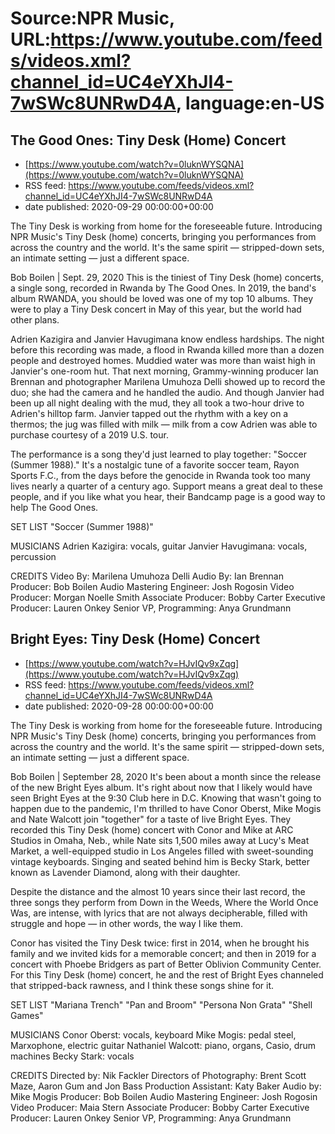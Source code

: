 # Source:NPR Music, URL:https://www.youtube.com/feeds/videos.xml?channel_id=UC4eYXhJI4-7wSWc8UNRwD4A, language:en-US

## The Good Ones: Tiny Desk (Home) Concert
 - [https://www.youtube.com/watch?v=0luknWYSQNA](https://www.youtube.com/watch?v=0luknWYSQNA)
 - RSS feed: https://www.youtube.com/feeds/videos.xml?channel_id=UC4eYXhJI4-7wSWc8UNRwD4A
 - date published: 2020-09-29 00:00:00+00:00

The Tiny Desk is working from home for the foreseeable future. Introducing NPR Music's Tiny Desk (home) concerts, bringing you performances from across the country and the world. It's the same spirit — stripped-down sets, an intimate setting — just a different space.

Bob Boilen | Sept. 29, 2020
This is the tiniest of Tiny Desk (home) concerts, a single song, recorded in Rwanda by The Good Ones. In 2019, the band's album RWANDA, you should be loved was one of my top 10 albums. They were to play a Tiny Desk concert in May of this year, but the world had other plans.

Adrien Kazigira and Janvier Havugimana know endless hardships. The night before this recording was made, a flood in Rwanda killed more than a dozen people and destroyed homes. Muddied water was more than waist high in Janvier's one-room hut. That next morning, Grammy-winning producer Ian Brennan and photographer Marilena Umuhoza Delli showed up to record the duo; she had the camera and he handled the audio. And though Janvier had been up all night dealing with the mud, they all took a two-hour drive to Adrien's hilltop farm. Janvier tapped out the rhythm with a key on a thermos; the jug was filled with milk — milk from a cow Adrien was able to purchase courtesy of a 2019 U.S. tour.

The performance is a song they'd just learned to play together: "Soccer (Summer 1988)." It's a nostalgic tune of a favorite soccer team, Rayon Sports F.C., from the days before the genocide in Rwanda took too many lives nearly a quarter of a century ago. Support means a great deal to these people, and if you like what you hear, their Bandcamp page is a good way to help The Good Ones.

SET LIST
"Soccer (Summer 1988)"

MUSICIANS
Adrien Kazigira: vocals, guitar
Janvier Havugimana: vocals, percussion

CREDITS
Video By: Marilena Umuhoza Delli
Audio By: Ian Brennan
Producer: Bob Boilen
Audio Mastering Engineer: Josh Rogosin
Video Producer: Morgan Noelle Smith
Associate Producer: Bobby Carter
Executive Producer: Lauren Onkey
Senior VP, Programming: Anya Grundmann

## Bright Eyes: Tiny Desk (Home) Concert
 - [https://www.youtube.com/watch?v=HJvIQv9xZqg](https://www.youtube.com/watch?v=HJvIQv9xZqg)
 - RSS feed: https://www.youtube.com/feeds/videos.xml?channel_id=UC4eYXhJI4-7wSWc8UNRwD4A
 - date published: 2020-09-28 00:00:00+00:00

The Tiny Desk is working from home for the foreseeable future. Introducing NPR Music's Tiny Desk (home) concerts, bringing you performances from across the country and the world. It's the same spirit — stripped-down sets, an intimate setting — just a different space.

Bob Boilen | September 28, 2020
It's been about a month since the release of the new Bright Eyes album. It's right about now that I likely would have seen Bright Eyes at the 9:30 Club here in D.C. Knowing that wasn't going to happen due to the pandemic, I'm thrilled to have Conor Oberst, Mike Mogis and Nate Walcott join "together" for a taste of live Bright Eyes. They recorded this Tiny Desk (home) concert with Conor and Mike at ARC Studios in Omaha, Neb., while Nate sits 1,500 miles away at Lucy's Meat Market, a well-equipped studio in Los Angeles filled with sweet-sounding vintage keyboards. Singing and seated behind him is Becky Stark, better known as Lavender Diamond, along with their daughter.

Despite the distance and the almost 10 years since their last record, the three songs they perform from Down in the Weeds, Where the World Once Was, are intense, with lyrics that are not always decipherable, filled with struggle and hope — in other words, the way I like them.

Conor has visited the Tiny Desk twice: first in 2014, when he brought his family and we invited kids for a memorable concert; and then in 2019 for a concert with Phoebe Bridgers as part of Better Oblivion Community Center. For this Tiny Desk (home) concert, he and the rest of Bright Eyes channeled that stripped-back rawness, and I think these songs shine for it.

SET LIST
"Mariana Trench"
"Pan and Broom"
"Persona Non Grata"
"Shell Games"

MUSICIANS
Conor Oberst: vocals, keyboard
Mike Mogis: pedal steel, Marxophone, electric guitar
Nathaniel Walcott: piano, organs, Casio, drum machines
Becky Stark: vocals

CREDITS
Directed by: Nik Fackler
Directors of Photography: Brent Scott Maze, Aaron Gum and Jon Bass
Production Assistant: Katy Baker
Audio by: Mike Mogis
Producer: Bob Boilen
Audio Mastering Engineer: Josh Rogosin
Video Producer: Maia Stern
Associate Producer: Bobby Carter
Executive Producer: Lauren Onkey
Senior VP, Programming: Anya Grundmann

